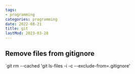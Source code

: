 ```yaml
---
tags:
- programming
categories: programming
date: 2022-08-21
title: git
lastMod: 2023-03-28
---
```

## Remove files from gitignore

`git rm --cached 'git ls-files -i -c --exclude-from=.gitignore'
